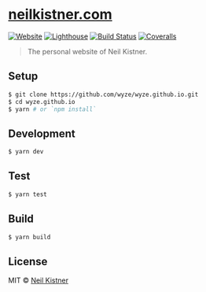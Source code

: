 # [neilkistner.com](https://neilkistner.com)

[![Website][website-image]][website-url]
[![Lighthouse][lighthouse-image]][lighthouse-url]
[![Build Status][actions-image]][actions-url]
[![Coveralls][codecov-image]][codecov-url]

> The personal website of Neil Kistner.

## Setup

```sh
$ git clone https://github.com/wyze/wyze.github.io.git
$ cd wyze.github.io
$ yarn # or `npm install`
```

## Development

```sh
$ yarn dev
```

## Test

```sh
$ yarn test
```

## Build

```sh
$ yarn build
```

## License

MIT © [Neil Kistner](https://neilkistner.com)

[website-image]: https://img.shields.io/website-up-down-green-red/https/neilkistner.com.svg?style=flat-square
[website-url]: https://neilkistner.com
[lighthouse-image]: https://img.shields.io/badge/lighthouse-100-brightgreen.svg?style=flat-square
[lighthouse-url]: https://googlechrome.github.io/lighthouse/viewer/?gist=0e786826596fa80011036e427ff0059b
[actions-image]: https://img.shields.io/github/workflow/status/wyze/wyze.github.io/CI?style=flat-square
[actions-url]: https://github.com/wyze/wyze.github.io/actions?query=workflow%3ACI
[codecov-image]: https://img.shields.io/codecov/c/github/wyze/wyze.github.io.svg?style=flat-square
[codecov-url]: https://codecov.io/github/wyze/wyze.github.io

